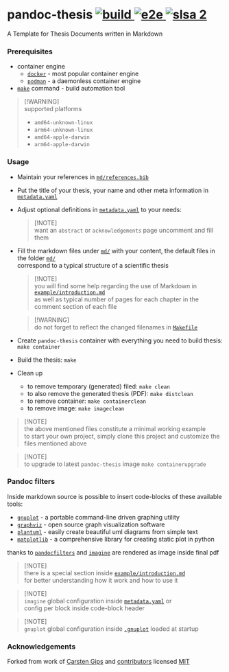 <h1> pandoc-thesis <a href="https://github.com/andros21/pandoc-thesis/actions/workflows/build.yml">
    <img src="https://img.shields.io/github/actions/workflow/status/andros21/pandoc-thesis/build.yml?branch=master&label=build&logo=github" alt="build">
</a><a href="https://github.com/andros21/pandoc-thesis/actions/workflows/e2e.yml">
    <img src="https://img.shields.io/github/actions/workflow/status/andros21/pandoc-thesis/e2e.yml?label=e2e&logo=github" alt="e2e">
</a><a href="https://slsa.dev">
    <img src="https://slsa.dev/images/gh-badge-level2.svg" alt="slsa 2">
</a>
</h1>

A Template for Thesis Documents written in Markdown

### Prerequisites

* container engine
    * [`docker`](https://www.docker.com/) - most popular container engine
    * [`podman`](https://podman.io/) - a daemonless container engine
* [`make`](https://www.gnu.org/s/make/manual/make.html) command - build automation tool

> [!WARNING]\
> supported platforms
>  * `amd64-unknown-linux`
>  * `arm64-unknown-linux`
>  * `amd64-apple-darwin`
>  * `arm64-apple-darwin`

### Usage

* Maintain your references in [`md/references.bib`](md/references.bib)
* Put the title of your thesis, your name and other meta information in [`metadata.yaml`](metadata.yaml)
*  Adjust optional definitions in [`metadata.yaml`](metadata.yaml) to your needs:

    > [!NOTE]\
    > want an `abstract` or `acknowledgements` page uncomment and fill them

* Fill the markdown files under [`md/`](md) with your content, the default files in the folder [`md/`](md) \
    correspond to a typical structure of a scientific thesis

    > [!NOTE]\
    > you will find some help regarding the use of Markdown in [`example/introduction.md`](example/introduction.md)\
    > as well as typical number of pages for each chapter in the comment section of each file

    > [!WARNING]\
    > do not forget to reflect the changed filenames in [`Makefile`](Makefile)

* Create `pandoc-thesis` container with everything you need to build thesis: `make container`
* Build the thesis: `make`
* Clean up
    * to remove temporary (generated) filed: `make clean`
    * to also remove the generated thesis (PDF): `make distclean`
    * to remove container: `make containerclean`
    * to remove image: `make imageclean`

> [!NOTE]\
> the above mentioned files constitute a minimal working example\
> to start your own project, simply clone this project and customize the files mentioned above

> [!NOTE]\
> to upgrade to latest `pandoc-thesis` image `make containerupgrade`

### Pandoc filters

Inside markdown source is possible to insert code-blocks of these available tools:
* [`gnuplot`](http://www.gnuplot.info/) - a portable command-line driven graphing utility
* [`graphviz`](https://graphviz.org/) - open source graph visualization software
* [`plantuml`](https://plantuml.com/) - easily create beautiful uml diagrams from simple text
* [`matplotlib`](https://matplotlib.org/) - a comprehensive library for creating static plot in python

thanks to [`pandocfilters`](https://github.com/jgm/pandocfilters) and [`imagine`](https://github.com/andros21/imagine) are rendered as image inside final pdf

> [!NOTE]\
> there is a special section inside [`example/introduction.md`](example/introduction.md)\
> for better understanding how it work and how to use it

> [!NOTE]\
> `imagine` global configuration inside [`metadata.yaml`](metadata.yaml) or\
> config per block inside code-block header

> [!NOTE]\
> `gnuplot` global configuration inside [`.gnuplot`](.gnuplot) loaded at startup

### Acknowledgements

Forked from work of [Carsten Gips](https://github.com/cagix) and [contributors](https://github.com/cagix/pandoc-thesis/graphs/contributors) licensed [MIT](https://opensource.org/licenses/MIT)
